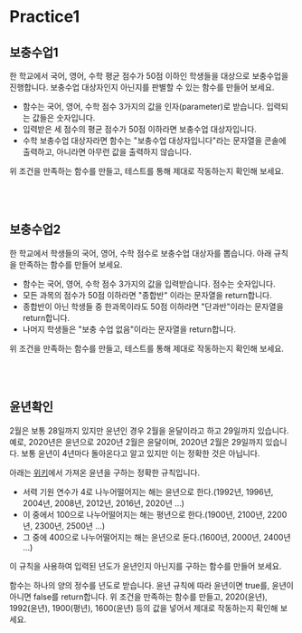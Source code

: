 # Practice1

## 보충수업1

한 학교에서 국어, 영어, 수학 평균 점수가 50점 이하인 학생들을 대상으로 보충수업을 진행합니다. 보충수업 대상자인지 아닌지를 판별할 수 있는 함수를 만들어 보세요.

- 함수는 국어, 영어, 수학 점수 3가지의 값을 인자(parameter)로 받습니다. 입력되는 값들은 숫자입니다.
- 입력받은 세 점수의 평균 점수가 50점 이하라면 보충수업 대상자입니다.
- 수학 보충수업 대상자라면 함수는 "보충수업 대상자입니다"라는 문자열을 콘솔에 출력하고, 아니라면 아무런 값을 출력하지 않습니다.

위 조건을 만족하는 함수를 만들고, 테스트를 통해 제대로 작동하는지 확인해 보세요.

<br />
<br />

## 보충수업2

한 학교에서 학생들의 국어, 영어, 수학 점수로 보충수업 대상자를 뽑습니다. 아래 규칙을 만족하는 함수를 만들어 보세요.

- 함수는 국어, 영어, 수학 점수 3가지의 값을 입력받습니다. 점수는 숫자입니다.
- 모든 과목의 점수가 50점 이하라면 "종합반" 이라는 문자열을 return합니다.
- 종합반이 아닌 학생들 중 한과목이라도 50점 이하라면 "단과반"이라는 문자열을 return합니다.
- 나머지 학생들은 "보충 수업 없음"이라는 문자열을 return합니다.

위 조건을 만족하는 함수를 만들고, 테스트를 통해 제대로 작동하는지 확인해 보세요.

<br />
<br />

## 윤년확인

2월은 보통 28일까지 있지만 윤년인 경우 2월을 윤달이라고 하고 29일까지 있습니다. 예로, 2020년은 윤년으로 2020년 2월은 윤달이며, 2020년 2월은 29일까지 있습니다. 보통 윤년이 4년마다 돌아온다고 알고 있지만 이는 정확한 것은 아닙니다.

아래는 [위키](https://ko.wikipedia.org/wiki/윤년)에서 가져온 윤년을 구하는 정확한 규칙입니다.

- 서력 기원 연수가 4로 나누어떨어지는 해는 윤년으로 한다.(1992년, 1996년, 2004년, 2008년, 2012년, 2016년, 2020년 …)
- 이 중에서 100으로 나누어떨어지는 해는 평년으로 한다.(1900년, 2100년, 2200년, 2300년, 2500년 …)
- 그 중에 400으로 나누어떨어지는 해는 윤년으로 둔다.(1600년, 2000년, 2400년 …)

이 규칙을 사용하여 입력된 년도가 윤년인지 아닌지를 구하는 함수를 만들어 보세요.

함수는 하나의 양의 정수를 년도로 받습니다.
윤년 규칙에 따라 윤년이면 true를, 윤년이 아니면 false를 return합니다.
위 조건을 만족하는 함수를 만들고, 2020(윤년), 1992(윤년), 1900(평년), 1600(윤년) 등의 값을 넣어서 제대로 작동하는지 확인해 보세요.
